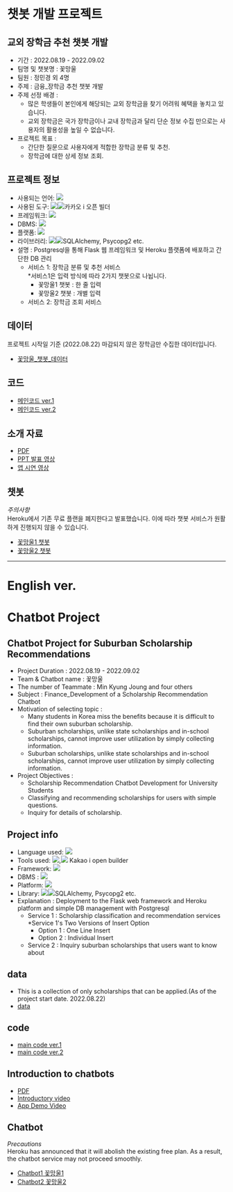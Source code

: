 # 챗봇 개발 프로젝트
## 교외 장학금 추천 챗봇 개발
- 기간 : 2022.08.19 - 2022.09.02
- 팀명 및 챗봇명 : 꽃망울
- 팀원 : 정민경 외 4명
- 주제 : 금융_장학금 추천 챗봇 개발
- 주제 선정 배경 :
  + 많은 학생들이 본인에게 해당되는 교외 장학금을 찾기 어려워 혜택을 놓치고 있습니다. 
  + 교외 장학금은 국가 장학금이나 교내 장학금과 달리 단순 정보 수집 만으로는 사용자의 활용성을 높일 수 없습니다.
- 프로젝트 목표 : 
  + 간단한 질문으로 사용자에게 적합한 장학금 분류 및 추천. 
  + 장학금에 대한 상세 정보 조회.  

## 프로젝트 정보
- 사용되는 언어: <img src="https://img.shields.io/badge/Python-3776AB?style=for-the-badge&logo=Python&logoColor=white">
- 사용된 도구: <img src="https://img.shields.io/badge/VSCode-007ACC?style=for-the-badge&logo=VSCode&logoColor=white"><img src="https://img.shields.io/badge/Kakao-FFCD00?style=for-the-badge&logo=Kakao&logoColor=black">카카오 i 오픈 빌더 
- 프레임워크: <img src="https://img.shields.io/badge/Flask-000000?style=for-the-badge&logo=Flask&logoColor=white">
- DBMS: <img src="https://img.shields.io/badge/PostgreSQL-4169E1?style=for-the-badge&logo=PostgreSQL&logoColor=white">
- 플랫폼: <img src="https://img.shields.io/badge/Heroku-430098?style=for-the-badge&logo=Heroku&logoColor=white">
- 라이브러리: <img src="https://img.shields.io/badge/Flask-000000?style=for-the-badge&logo=Flask&logoColor=white"><img src="https://img.shields.io/badge/Pandas-150458?style=for-the-badge&logo=Pandas&logoColor=white">SQLAlchemy, Psycopg2 etc.
- 설명 : Postgresql을 통해 Flask 웹 프레임워크 및 Heroku 플랫폼에 배포하고 간단한 DB 관리
  + 서비스 1: 장학금 분류 및 추천 서비스  
    *서비스1은 입력 방식에 따라 2가지 챗봇으로 나뉩니다. 
    + 꽃망울1 챗봇 : 한 줄 입력
    + 꽃망울2 챗봇 : 개별 입력
  + 서비스 2: 장학금 조회 서비스

## 데이터  
프로젝트 시작일 기준 (2022.08.22) 마감되지 않은 장학금만 수집한 데이터입니다.
- [꽃망울_챗봇_데이터](https://github.com/sallyzmk/sallyzmk_project/blob/6df4894a69d46e37b86faf922f37e2e45f6e4d5e/Chatbot_Project/data/dreamspon.csv)  

## 코드
- [메인코드 ver.1](https://github.com/sallyzmk/sallyzmk_project/blob/main/Chatbot_Project/app/flower75982.py)
- [메인코드 ver.2](https://github.com/sallyzmk/sallyzmk_project/blob/main/Chatbot_Project/app/main.py)  

## 소개 자료
- [PDF](https://github.com/sallyzmk/sallyzmk_project/blob/6df4894a69d46e37b86faf922f37e2e45f6e4d5e/Chatbot_Project/%EA%BD%83%EB%A7%9D%EC%9A%B8_%EC%B1%97%EB%B4%87_%EC%86%8C%EA%B0%9C_PPT.pdf)
- [PPT 발표 영상](https://youtu.be/mu_VoVjM4fo)
- [앱 시연 영상](https://youtu.be/qog-8tYYUI)  

## 챗봇  
*주의사항*  
Heroku에서 기존 무료 플랜을 폐지한다고 발표했습니다. 이에 따라 챗봇 서비스가 원활하게 진행되지 않을 수 있습니다.
- [꽃망울1 챗봇](http://pf.kakao.com/_xgQtlxj)
- [꽃망울2 챗봇](http://pf.kakao.com/_xlytlxj)

---
# English ver.
# Chatbot Project
## Chatbot Project for Suburban Scholarship Recommendations
- Project Duration : 2022.08.19 - 2022.09.02
- Team & Chatbot name : 꽃망울
- The number of Teammate : Min Kyung Joung and four others
- Subject : Finance_Development of a Scholarship Recommendation Chatbot
- Motivation of selecting topic :
  + Many students in Korea miss the benefits because it is difficult to find their own suburban scholarship.
  + Suburban scholarships, unlike state scholarships and in-school scholarships, cannot improve user utilization by simply collecting information.
  + Suburban scholarships, unlike state scholarships and in-school scholarships, cannot improve user utilization by simply collecting information.
- Project Objectives :
  + Scholarship Recommendation Chatbot Development for University Students
  + Classifying and recommending scholarships for users with simple questions.
  + Inquiry for details of scholarship.  

## Project info
- Language used: <img src="https://img.shields.io/badge/Python-3776AB?style=for-the-badge&logo=Python&logoColor=white">
- Tools used: <img src="https://img.shields.io/badge/VSCode-007ACC?style=for-the-badge&logo=VSCode&logoColor=white">,<img src="https://img.shields.io/badge/Kakao-FFCD00?style=for-the-badge&logo=Kakao&logoColor=black"> Kakao i open builder
- Framework: <img src="https://img.shields.io/badge/Flask-000000?style=for-the-badge&logo=Flask&logoColor=white">
- DBMS : <img src="https://img.shields.io/badge/PostgreSQL-4169E1?style=for-the-badge&logo=PostgreSQL&logoColor=white">
- Platform: <img src="https://img.shields.io/badge/Heroku-430098?style=for-the-badge&logo=Heroku&logoColor=white">
- Library: <img src="https://img.shields.io/badge/Flask-000000?style=for-the-badge&logo=Flask&logoColor=white"><img src="https://img.shields.io/badge/Pandas-150458?style=for-the-badge&logo=Pandas&logoColor=white">SQLAlchemy, Psycopg2 etc.
- Explanation : Deployment to the Flask web framework and Heroku platform and simple DB management with Postgresql  
  + Service 1 : Scholarship classification and recommendation services  
    *Service 1's Two Versions of Insert Option  
      + Option 1 : One Line Insert  
      + Option 2 : Individual Insert  
  + Service 2 : Inquiry suburban scholarships that users want to know about  

## data
- This is a collection of only scholarships that can be applied.(As of the project start date. 2022.08.22)
- [data](https://github.com/sallyzmk/sallyzmk_project/blob/6df4894a69d46e37b86faf922f37e2e45f6e4d5e/Chatbot_Project/data/dreamspon.csv)  

## code
- [main code ver.1](https://github.com/sallyzmk/sallyzmk_project/blob/main/Chatbot_Project/app/flower75982.py)
- [main code ver.2](https://github.com/sallyzmk/sallyzmk_project/blob/main/Chatbot_Project/app/main.py)

## Introduction to chatbots
- [PDF](https://github.com/sallyzmk/sallyzmk_project/blob/6df4894a69d46e37b86faf922f37e2e45f6e4d5e/Chatbot_Project/%EA%BD%83%EB%A7%9D%EC%9A%B8_%EC%B1%97%EB%B4%87_%EC%86%8C%EA%B0%9C_PPT.pdf)
- [Introductory video](https://youtu.be/mu_VoVjM4fo)
- [App Demo Video](https://youtu.be/qog-8tYYUI)

## Chatbot  
*Precautions*  
Heroku has announced that it will abolish the existing free plan. As a result, the chatbot service may not proceed smoothly.  
- [Chatbot1 꽃망울1](http://pf.kakao.com/_xgQtlxj)
- [Chatbot2 꽃망울2](http://pf.kakao.com/_xlytlxj)